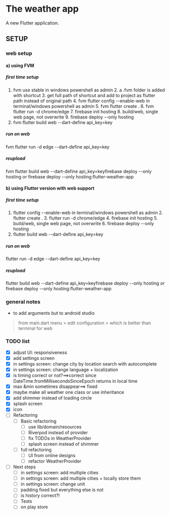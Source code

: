 

# The weather app

A new Flutter application.

## SETUP

### web setup

#### a) using FVM

##### first time setup
1. fvm use stable in windows powershell as admin    2. a .fvm folder is added with shortcut
    3. get full path of shortcut and add to project as flutter path instead of original path
    4. fvm flutter config --enable-web in terminal/windows powershell as admin
    5. fvm flutter create .
    6. fvm flutter run -d chrome/edge
    7. firebase init hosting
    8. build/web, single web page, not overwrite
    9. firebase deploy --only hosting
10. fvm flutter build web --dart-define api_key=key
##### run on web
fvm flutter run -d edge --dart-define api_key=key
##### reupload
fvm flutter build web --dart-define api_key=keyfirebase deploy --only hosting  *or*   firebase deploy --only hosting:flutter-weather-app
#### b) using Flutter version with web support
##### first time setup
1. flutter config --enable-web in terminal/windows powershell as admin    2. flutter create .
    3. flutter run -d chrome/edge
    4. firebase init hosting
    5. build/web, single web page, not overwrite
    6. firebase deploy --only hosting
7. flutter build web --dart-define api_key=key
##### run on web
flutter run -d edge --dart-define api_key=key
##### reupload
flutter build web --dart-define api_key=keyfirebase deploy --only hosting  *or*   firebase deploy --only hosting:flutter-weather-app
### general notes

- to add arguments but to android studio

> from main.dart menu > edit configuration > which is better than terminal for web


### TODO list
- [x] adjust UI: responsiveness
- [x] add settings screen
- [x] in settings screen: change city by location search with autocomplete
- [x] in settings screen: change language + localization
- [x] is timing correct or not?==>correct since  DateTime.fromMillisecondsSinceEpoch returns in local time
- [x] max &min sometimes disappear==> fixed
- [x] maybe make all weather one class or use inheritance
- [x] add shimmer instead of loading circle
- [x]  splash screen
- [x] icon
- [ ] Refactoring
    - [ ] Basic refactoring
        - [ ] use lib/domain/resources
        - [ ] Riverpod instead of provider
        - [ ] fix TODOs in WeatherProvider
        - [ ] splash screen instead of shimmer
    - [ ] full refactoring
        - [ ] UI from online designs
        - [ ] refactor WeatherProvider
- [ ] Next steps
    - [ ]  in settings screen: add multiple cities
    - [ ]  in settings screen: add multiple cities + locally store them
    - [ ] in settings screen: change unit
    - [ ] padding fixed but everything else is not
    - [ ] is history correct?!
    - [ ] Tests
    - [ ] on play store